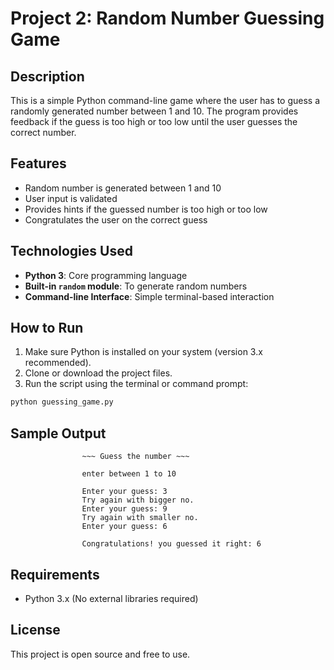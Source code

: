 # Project 2: Random Number Guessing Game

## Description
This is a simple Python command-line game where the user has to guess a randomly generated number between 1 and 10. The program provides feedback if the guess is too high or too low until the user guesses the correct number.

## Features
- Random number is generated between 1 and 10
- User input is validated
- Provides hints if the guessed number is too high or too low
- Congratulates the user on the correct guess

## Technologies Used
- **Python 3**: Core programming language
- **Built-in `random` module**: To generate random numbers
- **Command-line Interface**: Simple terminal-based interaction

## How to Run
1. Make sure Python is installed on your system (version 3.x recommended).
2. Clone or download the project files.
3. Run the script using the terminal or command prompt:

```bash
python guessing_game.py
```

## Sample Output
```
                ~~~ Guess the number ~~~

                enter between 1 to 10

                Enter your guess: 3
                Try again with bigger no.
                Enter your guess: 9
                Try again with smaller no.
                Enter your guess: 6

                Congratulations! you guessed it right: 6
```

## Requirements
- Python 3.x (No external libraries required)

## License
This project is open source and free to use.
